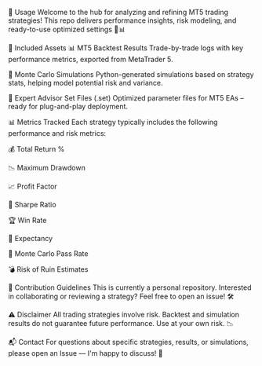 🚀 Usage
Welcome to the hub for analyzing and refining MT5 trading strategies!
This repo delivers performance insights, risk modeling, and ready-to-use optimized settings 🧠📊

📁 Included Assets
📊 MT5 Backtest Results
Trade-by-trade logs with key performance metrics, exported from MetaTrader 5.

🎲 Monte Carlo Simulations
Python-generated simulations based on strategy stats, helping model potential risk and variance.

🤖 Expert Advisor Set Files (.set)
Optimized parameter files for MT5 EAs – ready for plug-and-play deployment.

📊 Metrics Tracked
Each strategy typically includes the following performance and risk metrics:

💰 Total Return %

📉 Maximum Drawdown

📈 Profit Factor

🔎 Sharpe Ratio

🏆 Win Rate

🧠 Expectancy

🎯 Monte Carlo Pass Rate

💣 Risk of Ruin Estimates

🤝 Contribution Guidelines
This is currently a personal repository.
Interested in collaborating or reviewing a strategy? Feel free to open an issue! 🛠️

⚠️ Disclaimer
All trading strategies involve risk.
Backtest and simulation results do not guarantee future performance.
Use at your own risk. 📉

📬 Contact
For questions about specific strategies, results, or simulations,
please open an Issue — I'm happy to discuss! 🙌
